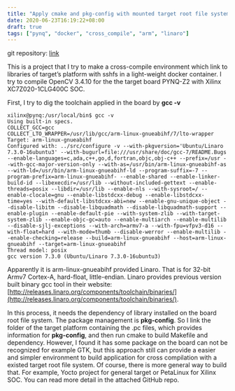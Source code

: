 ```yaml
---
title: "Apply cmake and pkg-config with mounted target root file system"
date: 2020-06-23T16:19:22+08:00
draft: true
tags: ["pynq", "docker", "cross_compile", "arm", "linaro"]
---
```


git repository: [link](https://github.com/bladesu/demo-cross-compile-opencv-with-docker-for-pynq-z2)

This is a project that I try to make a cross-compile environment which link to libraries of target’s platform with sshfs in a light-weight docker container. I try to compile OpenCV 3.4.10 for the the target board PYNQ-Z2 with Xilinx XC7Z020-1CLG400C SOC.

First, I try to dig the toolchain applied in the board by __gcc -v__

```shell
xilinx@pynq:/usr/local/bin$ gcc -v
Using built-in specs.
COLLECT_GCC=gcc
COLLECT_LTO_WRAPPER=/usr/lib/gcc/arm-linux-gnueabihf/7/lto-wrapper
Target: arm-linux-gnueabihf
Configured with: ../src/configure -v --with-pkgversion='Ubuntu/Linaro 7.3.0-16ubuntu3' --with-bugurl=file:///usr/share/doc/gcc-7/README.Bugs --enable-languages=c,ada,c++,go,d,fortran,objc,obj-c++ --prefix=/usr --with-gcc-major-version-only --with-as=/usr/bin/arm-linux-gnueabihf-as --with-ld=/usr/bin/arm-linux-gnueabihf-ld --program-suffix=-7 --program-prefix=arm-linux-gnueabihf- --enable-shared --enable-linker-build-id --libexecdir=/usr/lib --without-included-gettext --enable-threads=posix --libdir=/usr/lib --enable-nls --with-sysroot=/ --enable-clocale=gnu --enable-libstdcxx-debug --enable-libstdcxx-time=yes --with-default-libstdcxx-abi=new --enable-gnu-unique-object --disable-libitm --disable-libquadmath --disable-libquadmath-support --enable-plugin --enable-default-pie --with-system-zlib --with-target-system-zlib --enable-objc-gc=auto --enable-multiarch --enable-multilib --disable-sjlj-exceptions --with-arch=armv7-a --with-fpu=vfpv3-d16 --with-float=hard --with-mode=thumb --disable-werror --enable-multilib --enable-checking=release --build=arm-linux-gnueabihf --host=arm-linux-gnueabihf --target=arm-linux-gnueabihf
Thread model: posix
gcc version 7.3.0 (Ubuntu/Linaro 7.3.0-16ubuntu3)
```
Apparently it is arm-linux-gnueabihf provided Linaro. That is for 32-bit Armv7 Cortex-A, hard-float, little-endian. Linaro provides previous version built binary gcc tool in their website: [http://releases.linaro.org/components/toolchain/binaries/](http://releases.linaro.org/components/toolchain/binaries/).


In this process, it needs the dependency of library installed on the board root file system. The package management is __pkg-config__. So I link the folder of the target platform containing the .pc files, which provides information for __pkg-config__, and then run cmake to build Makefile and dependency. However, I found it has some package on the board can not be recognized for example GTK, but this approach still can provide a easier and simpler environment to build application for cross compilation with a existed target root file system. Of course, there is more general way to build that. For example, Yocto project for general target or PetaLinux for Xilinx SOC.  You can read more detail in the attached GitHub repo.